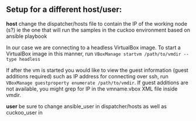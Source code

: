 ## Setup for a different host/user:

__host__ change the dispatcher/hosts file to contain the IP of the working node (s?) ie the one that will run the samples in the cuckoo environment based on ansible playbook

In our case we are connecting to a headless VirtualBox image. To start a VirtualBox image in this manner, run `VBoxManage startvm /path/to/vmdir --type headless`

If after the vm is started you would like to view the guest information (guest additions required) such as IP address for connecting over ssh, run `VBoxManage guestproperty enumerate /path/to/vmdir`. If guest additions are not available, you might grep for IP in the vmname.vbox XML file inside vmdir.

__user__ be sure to change ansible_user in dispatcher/hosts as well as cuckoo_user in 
